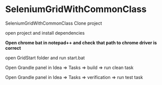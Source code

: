 # SeleniumGridWithCommonClass
SeleniumGridWithCommonClass
Clone project 

open project and install dependencies

<b>Open chrome bat in notepad++ and check that path to chrome driver is correct</b>

open GridStart folder and run start.bat 

Open Grandle panel in Idea => Tasks => build => run clean task

Open Grandle panel in Idea => Tasks => verification => run test task
